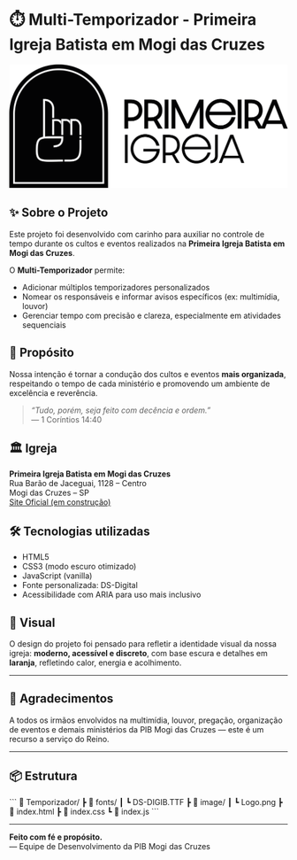 
# ⏱️ Multi-Temporizador - Primeira Igreja Batista em Mogi das Cruzes

![Logo da Primeira Igreja Batista em Mogi das Cruzes](./image/Logo.png)

## ✨ Sobre o Projeto

Este projeto foi desenvolvido com carinho para auxiliar no controle de tempo durante os cultos e eventos realizados na **Primeira Igreja Batista em Mogi das Cruzes**.

O **Multi-Temporizador** permite:
- Adicionar múltiplos temporizadores personalizados
- Nomear os responsáveis e informar avisos específicos (ex: multimídia, louvor)
- Gerenciar tempo com precisão e clareza, especialmente em atividades sequenciais

## 📍 Propósito

Nossa intenção é tornar a condução dos cultos e eventos **mais organizada**, respeitando o tempo de cada ministério e promovendo um ambiente de excelência e reverência.

> _“Tudo, porém, seja feito com decência e ordem.”_  
> — 1 Coríntios 14:40

## 🏛️ Igreja

**Primeira Igreja Batista em Mogi das Cruzes**  
Rua Barão de Jaceguai, 1128 – Centro  
Mogi das Cruzes – SP  
[Site Oficial (em construção)](#)

## 🛠️ Tecnologias utilizadas

- HTML5
- CSS3 (modo escuro otimizado)
- JavaScript (vanilla)
- Fonte personalizada: DS-Digital
- Acessibilidade com ARIA para uso mais inclusivo

## 🎨 Visual

O design do projeto foi pensado para refletir a identidade visual da nossa igreja: **moderno, acessível e discreto**, com base escura e detalhes em **laranja**, refletindo calor, energia e acolhimento.

---

## 🙏 Agradecimentos

A todos os irmãos envolvidos na multimídia, louvor, pregação, organização de eventos e demais ministérios da PIB Mogi das Cruzes — este é um recurso a serviço do Reino.

---

## 📦 Estrutura

\`\`\`
📁 Temporizador/
 ┣ 📁 fonts/
 ┃ ┗ DS-DIGIB.TTF
 ┣ 📁 image/
 ┃ ┗ Logo.png
 ┣ 📄 index.html
 ┣ 📄 index.css
 ┗ 📄 index.js
\`\`\`

---

**Feito com fé e propósito.**  
— Equipe de Desenvolvimento da PIB Mogi das Cruzes
